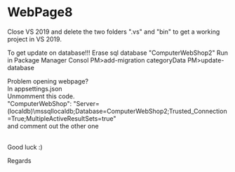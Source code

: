 # WebPage8

Close VS 2019 and delete the two folders ".vs" and "bin" to get a working project in VS 2019.

To get update on database!!!
Erase sql database "ComputerWebShop2"
Run in Package Manager Consol
PM>add-migration categoryData
PM>update-database



Problem opening webpage?  <br>
In appsettings.json    <br>
Unmomment this code.    <br>
"ComputerWebShop": "Server=(localdb)\\mssqllocaldb;Database=ComputerWebShop2;Trusted_Connection=True;MultipleActiveResultSets=true"    <br>
and comment out the other one    <br><br>

Good luck  :)


Regards 
